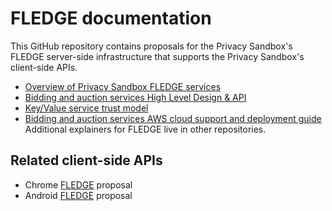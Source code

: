 # FLEDGE documentation

This GitHub repository contains proposals for the Privacy Sandbox's
FLEDGE server-side infrastructure that supports the Privacy
Sandbox's client-side APIs.

* [Overview of Privacy Sandbox FLEDGE services](trusted_services_overview.md)
* [Bidding and auction services High Level Design & API](bidding_auction_services_api.md)
* [Key/Value service trust model](key_value_service_trust_model.md)
* [Bidding and auction services AWS cloud support and deployment guide](bidding_auction_services_aws_guide.md)
Additional explainers for FLEDGE live in other repositories.

## Related client-side APIs

* Chrome [FLEDGE](https://github.com/WICG/turtledove/blob/main/FLEDGE.md) proposal
* Android [FLEDGE](https://developer.android.com/design-for-safety/privacy-sandbox/fledge) proposal
